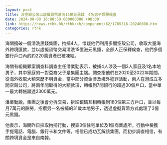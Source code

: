 ```yaml
---
layout: post
title: 涉空殼公司以虛擬貨幣清洗15億元黑錢　4名男子保釋候查
date: 2024-08-08 16:00:59.000000000 +08:00
link: https://news.rthk.hk/rthk/ch/component/k2/1765316-20240808.htm
categories: rthk
---
```


海關搗破一個清洗黑錢集團，拘捕4人，懷疑他們利用多間空殼公司，收取大量海外跨境匯款，並以虛擬貨幣交易清洗15億港元黑錢，全部人正保釋候查，他們多個銀行戶口內的約220萬資產已被凍結。

海關有組織罪案調查科調查主任潘業勤表示，被捕4人涉及一個3人家庭及1名本地男子，其中家庭的一對亞裔父子是集團主腦。調查指他們在2020至2022年期間，從海外收取大額來歷不明資金，當中部分資金涉及境外犯罪活動，兩人在港成立多間空殼公司，將兩年間取得的大額款項，轉帳到7間銀行的超過30個戶口，當中單一最大轉帳額達2300萬元。

潘業勤說，集團之後會分拆交易，拆細銀碼互相轉帳到180個第三方戶口，並以每月7萬元的酬勞，招攬另一名被捕的31歲本地男子，透過虛擬貨幣方式處理了3億元黑錢。

他表示，海關昨日採取拘捕行動，搜查3個住宅單位及1個商業處所，行動中檢獲手提電話、電腦、銀行卡和文件等，相信已成功瓦解該集團，而初步調查相信，有關跨境資金是來自南韓。
